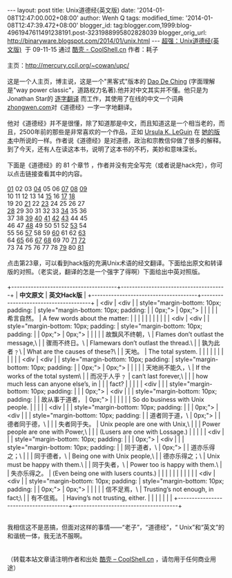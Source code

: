 --- layout: post title: Unix道德经(英文版) date:
'2014-01-08T12:47:00.002+08:00' author: Wenh Q tags: modified\_time:
'2014-01-08T12:47:39.472+08:00' blogger\_id:
tag:blogger.com,1999:blog-4961947611491238191.post-3231988995802828039
blogger\_orig\_url: http://binaryware.blogspot.com/2014/01/unix.html ---
[超强：Unix道德经(英文版)](http://coolshell.cn/?p=1794)  于 09-11-15
通过 [酷壳 - CoolShell.cn](http://coolshell.cn/) 作者：耗子\
\
主页：<http://mercury.ccil.org/~cowan/upc/>\
\
这是一个人主页，博主说，这是一个"黑客式"版本的 [Dao De
Ching](http://www.google.com/search?q=%22Tao+Te+Ching%22)
(字面理解是"way power
classic"，道路权力名著).他并对中文其实并不懂。他只是为Jonathan Star的
[逐字翻译](http://www.amazon.com/exec/obidos/ASIN/1585420999)
而工作，其使用了在线的中文一个词典
[zhongwen.com](http://zhongwen.com/dao.htm)对《道德经》一字一字地翻译。\
\
他对《道德经》并不是很懂，除了知道那是中文，而且知道这是一个相当老的，而且，2500年前的那些是非常喜欢的一个作品，正如
[Ursula K. LeGuin](http://www.ursulakleguin.com/) 在
[她的版本](http://www.amazon.com/exec/obidos/ASIN/1570623953)中所说的一样。作者说《道德经》是对道德，政治和宗教信仰做了很多的解释。到了今天，还有人在读这本书，说明了这本书的不朽，美妙和意味深长。\
\
下面是《道德经》的 81 个章节
，作者并没有完全写完（或者说是hack完），你可以点击链接查看其中的内容。\
\
[01](http://mercury.ccil.org/~cowan/upc/01.txt) 02 03
[04](http://mercury.ccil.org/~cowan/upc/04.txt) 05 06
[07](http://mercury.ccil.org/~cowan/upc/07.txt)
[08](http://mercury.ccil.org/~cowan/upc/08.txt)
[09](http://mercury.ccil.org/~cowan/upc/09.txt)\
10 11 12 13 14 [15](http://mercury.ccil.org/~cowan/upc/15.txt) 16
[17](http://mercury.ccil.org/~cowan/upc/17.txt)
[18](http://mercury.ccil.org/~cowan/upc/18.txt)\
19 20 [21](http://mercury.ccil.org/~cowan/upc/21.txt) 22
[23](http://mercury.ccil.org/~cowan/upc/23.txt) 24 25 26 27\
[28](http://mercury.ccil.org/~cowan/upc/28.txt) 29 30 31 32 33
[34](http://mercury.ccil.org/~cowan/upc/34.txt) 35 36\
37 38 [39](http://mercury.ccil.org/~cowan/upc/39.txt)
[40](http://mercury.ccil.org/~cowan/upc/40.txt)
[41](http://mercury.ccil.org/~cowan/upc/41.txt)
[42](http://mercury.ccil.org/~cowan/upc/42.txt)
[43](http://mercury.ccil.org/~cowan/upc/43.txt) 44 45\
46 47 [48](http://mercury.ccil.org/~cowan/upc/48.txt) 49 50 51 52
[53](http://mercury.ccil.org/~cowan/upc/53.txt) 54\
55 56 [57](http://mercury.ccil.org/~cowan/upc/57.txt) 58 59
[60](http://mercury.ccil.org/~cowan/upc/60.txt) 61 62
[63](http://mercury.ccil.org/~cowan/upc/63.txt)\
64 [65](http://mercury.ccil.org/~cowan/upc/65.txt) 66
[67](http://mercury.ccil.org/~cowan/upc/67.txt)
[68](http://mercury.ccil.org/~cowan/upc/68.txt) 69 70
[71](http://mercury.ccil.org/~cowan/upc/71.txt)
[72](http://mercury.ccil.org/~cowan/upc/72.txt)\
73 74 75 76 77 78 [79](http://mercury.ccil.org/~cowan/upc/79.txt) 80
[81](http://mercury.ccil.org/~cowan/upc/81.txt)\
\
点击第23章，可以看到hack版的充满Unix术语的经文翻译。下面给出原文和转译版的对照。（老实说，翻译的怎是一个强字了得啊）下面给出中英对照版。\
\
+--------------------------------------+--------------------------------------+
| **中文原文**                         | **英文Hack版**                       |
+--------------------------------------+--------------------------------------+
| <div                                 | <div                                 |
| style="margin-bottom: 10px; padding: | style="margin-bottom: 10px; padding: |
|  0px;">                              |  0px;">                              |
|                                      |                                      |
| 希言自然。                           | A few words about the matter:        |
|                                      |                                      |
| </div>                               | </div>                               |
|                                      |                                      |
| <div                                 | <div                                 |
| style="margin-bottom: 10px; padding: | style="margin-bottom: 10px; padding: |
|  0px;">                              |  0px;">                              |
|                                      |                                      |
| 故飘风不终朝，\                      | Flames don’t outlast the message,\   |
| 骤雨不终日。\                        | Flamewars don’t outlast the thread.\ |
| 孰为此者﹖\                          | What are the causes of these?\       |
| 天地。                               | The total system.                    |
|                                      |                                      |
| </div>                               | </div>                               |
|                                      |                                      |
| <div                                 | <div                                 |
| style="margin-bottom: 10px; padding: | style="margin-bottom: 10px; padding: |
|  0px;">                              |  0px;">                              |
|                                      |                                      |
| 天地尚不能久，\                      | If the works of the total system\    |
| 而况于人乎﹖                         | can’t last forever,\                 |
|                                      | how much less can anyone else’s, in  |
| </div>                               | fact?                                |
|                                      |                                      |
| <div                                 | </div>                               |
| style="margin-bottom: 10px; padding: |                                      |
|  0px;">                              | <div                                 |
|                                      | style="margin-bottom: 10px; padding: |
| 故从事于道者，                       |  0px;">                              |
|                                      |                                      |
| </div>                               | So do business with Unix people.     |
|                                      |                                      |
| <div                                 | </div>                               |
| style="margin-bottom: 10px; padding: |                                      |
|  0px;">                              | <div                                 |
|                                      | style="margin-bottom: 10px; padding: |
| 道者同于道，\                        |  0px;">                              |
| 德者同于德，\                        |                                      |
| 失者同于失。                         | Unix people are one with Unix,\      |
|                                      | Power people are one with Power,\    |
| </div>                               | (Lusers are one with Lossage.)       |
|                                      |                                      |
| <div                                 | </div>                               |
| style="margin-bottom: 10px; padding: |                                      |
|  0px;">                              | <div                                 |
|                                      | style="margin-bottom: 10px; padding: |
| 同于道者，\                          |  0px;">                              |
| 道亦乐得之；\                        |                                      |
| 同于德者，\                          | Being one with Unix people,\         |
| 德亦乐得之；\                        | Unix must be happy with them.\       |
| 同于失者，\                          | Power too is happy with them.\       |
| 失亦乐得之。                         | (Even being one with lusers counts.) |
|                                      |                                      |
| </div>                               | </div>                               |
|                                      |                                      |
| <div                                 | <div                                 |
| style="margin-bottom: 10px; padding: | style="margin-bottom: 10px; padding: |
|  0px;">                              |  0px;">                              |
|                                      |                                      |
| 信不足焉，\                          | Trusting’s not enough, in fact;\     |
| 有不信焉。                           | Having’s not trusting, either.       |
|                                      |                                      |
| </div>                               | </div>                               |
+--------------------------------------+--------------------------------------+

<div style="margin-bottom: 10px; padding: 0px;">

</div>

\
我相信这不是恶搞，但面对这样的事情——“老子”，“道德经”，“
Unix”和“英文”的和谐统一体，我无法不服啊。\
\
\
（转载本站文章请注明作者和出处 [酷壳 –
CoolShell.cn](http://coolshell.cn/) ，请勿用于任何商业用途）
